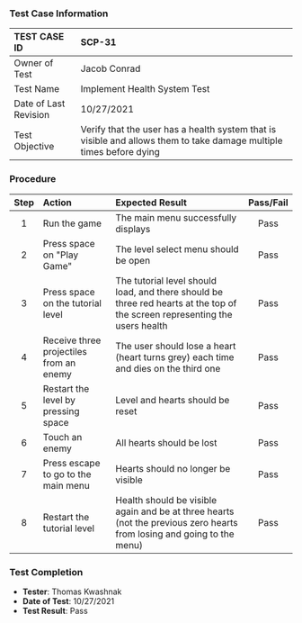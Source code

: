 ### Test Case Information
| TEST CASE ID | SCP-31 |
| :--- | :--- |
| Owner of Test | Jacob Conrad |
| Test Name | Implement Health System Test |
| Date of Last Revision | 10/27/2021 |
| Test Objective | Verify that the user has a health system that is visible and allows them to take damage multiple times before dying |

### Procedure

|Step | Action | Expected Result | Pass/Fail     |
|:---:| :---        |    :----  | :---: |
|1|Run the game|The main menu successfully displays|Pass|
|2|Press space on "Play Game"|The level select menu should be open|Pass|
|3|Press space on the tutorial level|The tutorial level should load, and there should be three red hearts at the top of the screen representing the users health|Pass|
|4|Receive three projectiles from an enemy|The user should lose a heart (heart turns grey) each time and dies on the third one|Pass|
|5|Restart the level by pressing space|Level and hearts should be reset|Pass|
|6|Touch an enemy|All hearts should be lost|Pass|
|7|Press escape to go to the main menu|Hearts should no longer be visible|Pass|
|8|Restart the tutorial level|Health should be visible again and be at three hearts (not the previous zero hearts from losing and going to the menu)|Pass

### Test Completion
- **Tester**: Thomas Kwashnak
- **Date of Test**: 10/27/2021
- **Test Result**: Pass